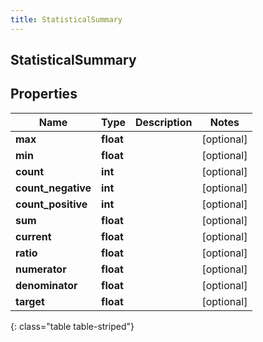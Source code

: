 ```yaml
---
title: StatisticalSummary
---
```

## StatisticalSummary

## Properties

|Name | Type | Description | Notes|
|------------ | ------------- | ------------- | -------------|
| **max** | **float** |  | [optional] |
| **min** | **float** |  | [optional] |
| **count** | **int** |  | [optional] |
| **count_negative** | **int** |  | [optional] |
| **count_positive** | **int** |  | [optional] |
| **sum** | **float** |  | [optional] |
| **current** | **float** |  | [optional] |
| **ratio** | **float** |  | [optional] |
| **numerator** | **float** |  | [optional] |
| **denominator** | **float** |  | [optional] |
| **target** | **float** |  | [optional] |
{: class="table table-striped"}



